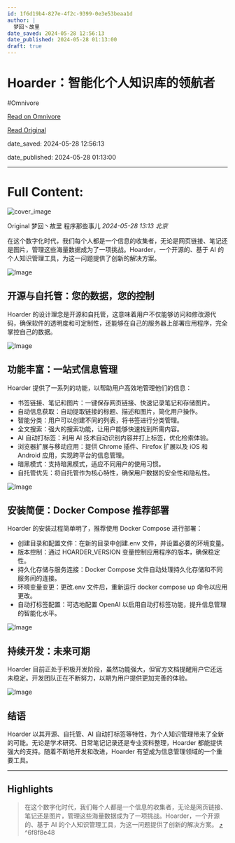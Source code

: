 ```yaml
---
id: 1f6d19b4-827e-4f2c-9399-0e3e53beaa1d
author: |
  梦回丶故里
date_saved: 2024-05-28 12:56:13
date_published: 2024-05-28 01:13:00
draft: true
---
```


# Hoarder：智能化个人知识库的领航者
#Omnivore

[Read on Omnivore](https://omnivore.app/me/https-mp-weixin-qq-com-s-eu-1-w-l-mniov-pd-joad-r-9-d-9-g-18fc0216a56)

[Read Original](https://mp.weixin.qq.com/s/EU1wLMniovPdJoadR9D_9g)

date_saved: 2024-05-28 12:56:13

date_published: 2024-05-28 01:13:00

--- 

# Full Content: 

![cover_image](https://proxy-prod.omnivore-image-cache.app/0x0,ssjP_hVKkjijCKmgtzkf5gHMH3hCAV44DUv7iuJUw09k/https://mmbiz.qpic.cn/mmbiz_jpg/mOlp9rexrOibSe8QicDFvP4sNOBCwIZjfdFJic8sfCgL1wgOGo6jGqJLEmM3rm54bPSQEAUjG9IpicUsI1Agl4UPiag/0?wx_fmt=jpeg) 

Original 梦回丶故里  程序那些事儿 _2024-05-28 13:13_ _北京_ 

在这个数字化时代，我们每个人都是一个信息的收集者，无论是网页链接、笔记还是图片，管理这些海量数据成为了一项挑战。Hoarder，一个开源的、基于 AI 的个人知识管理工具，为这一问题提供了创新的解决方案。

![Image](https://proxy-prod.omnivore-image-cache.app/0x0,sWPU9lSl_Mc_oEaS8ISGJIZOySMTblCpvLCC0b7xEZ8o/https://mmbiz.qpic.cn/mmbiz_png/mOlp9rexrOibSe8QicDFvP4sNOBCwIZjfdWgn02rByKR9xYxSVmTwsJlgvPPeqHT5muYqYtjCib6LrcNfVOb4e5Gw/640?wx_fmt=png&from=appmsg)

## 开源与自托管：您的数据，您的控制 

Hoarder 的设计理念是开源和自托管，这意味着用户不仅能够访问和修改源代码，确保软件的透明度和可定制性，还能够在自己的服务器上部署应用程序，完全掌控自己的数据。

![Image](https://proxy-prod.omnivore-image-cache.app/0x0,shhUcTpd2A_Atu-SOEun0w3r7gkqrIgqTdbL8vHbXpDs/https://mmbiz.qpic.cn/mmbiz_png/mOlp9rexrOibSe8QicDFvP4sNOBCwIZjfdfKvJlia2ONTzBnEsK6ApVvv8eXyWBso1n708mFfNpmbtvGiabchu0ORw/640?wx_fmt=png&from=appmsg)

## 功能丰富：一站式信息管理 

Hoarder 提供了一系列的功能，以帮助用户高效地管理他们的信息：

* 书签链接、笔记和图片：一键保存网页链接、快速记录笔记和存储图片。
* 自动信息获取：自动提取链接的标题、描述和图片，简化用户操作。
* 智能分类：用户可以创建不同的列表，将书签进行分类管理。
* 全文搜索：强大的搜索功能，让用户能够快速找到所需内容。
* AI 自动打标签：利用 AI 技术自动识别内容并打上标签，优化检索体验。
* 浏览器扩展与移动应用：提供 Chrome 插件、Firefox 扩展以及 iOS 和 Android 应用，实现跨平台的信息管理。
* 暗黑模式：支持暗黑模式，适应不同用户的使用习惯。
* 自托管优先：将自托管作为核心特性，确保用户数据的安全性和隐私性。

![Image](https://proxy-prod.omnivore-image-cache.app/0x0,s5OBKNyxBKlAund_9mAfVcIOst2SgPda5HL4fOMS6hEs/https://mmbiz.qpic.cn/mmbiz_png/mOlp9rexrOibSe8QicDFvP4sNOBCwIZjfd50iaPmlyhOwC8DUvFSHhH2MhQYWickfP3X8oxHxpPJkmlhklVbIoEvfg/640?wx_fmt=png&from=appmsg)

## 安装简便：Docker Compose 推荐部署 

Hoarder 的安装过程简单明了，推荐使用 Docker Compose 进行部署：

* 创建目录和配置文件：在新的目录中创建.env 文件，并设置必要的环境变量。
* 版本控制：通过 HOARDER\_VERSION 变量控制应用程序的版本，确保稳定性。
* 持久化存储与服务连接：Docker Compose 文件自动处理持久化存储和不同服务间的连接。
* 环境变量变更：更改.env 文件后，重新运行 docker compose up 命令以应用更改。
* 自动打标签配置：可选地配置 OpenAI 以启用自动打标签功能，提升信息管理的智能化水平。

![Image](https://proxy-prod.omnivore-image-cache.app/0x0,sJuAhSovS3KbEqAWPUJOwhLXewl6CQw5lOiWF0qeoeu4/https://mmbiz.qpic.cn/mmbiz_png/mOlp9rexrOibSe8QicDFvP4sNOBCwIZjfdttxqsRiaT1Q8ETU5cqWlXoRiamnv1CrVKaRrjuDbKD1QS0lKficPTNqSg/640?wx_fmt=png&from=appmsg)

## 持续开发：未来可期 

Hoarder 目前正处于积极开发阶段，虽然功能强大，但官方文档提醒用户它还远未稳定。开发团队正在不断努力，以期为用户提供更加完善的体验。

![Image](https://proxy-prod.omnivore-image-cache.app/0x0,s8EDYGvdT90gTcaOVD3LU2FrTNfDOsAtVl0bF7y62VxA/https://mmbiz.qpic.cn/mmbiz_png/mOlp9rexrOibSe8QicDFvP4sNOBCwIZjfdpWEpWd0kt66kfpmS7PedyWrfW8Nfzraia8ygpBgUCQ4yWVxAw8UsyBA/640?wx_fmt=png&from=appmsg)

## 结语 

Hoarder 以其开源、自托管、AI 自动打标签等特性，为个人知识管理带来了全新的可能。无论是学术研究、日常笔记记录还是专业资料整理，Hoarder 都能提供强大的支持。随着不断地开发和改进，Hoarder 有望成为信息管理领域的一个重要工具。

---

## Highlights

> 在这个数字化时代，我们每个人都是一个信息的收集者，无论是网页链接、笔记还是图片，管理这些海量数据成为了一项挑战。Hoarder，一个开源的、基于 AI 的个人知识管理工具，为这一问题提供了创新的解决方案。 [⤴️](https://omnivore.app/me/https-mp-weixin-qq-com-s-eu-1-w-l-mniov-pd-joad-r-9-d-9-g-18fc0216a56#6f8f8e48-4e3f-4c29-b1c1-a75330df698f)  ^6f8f8e48

